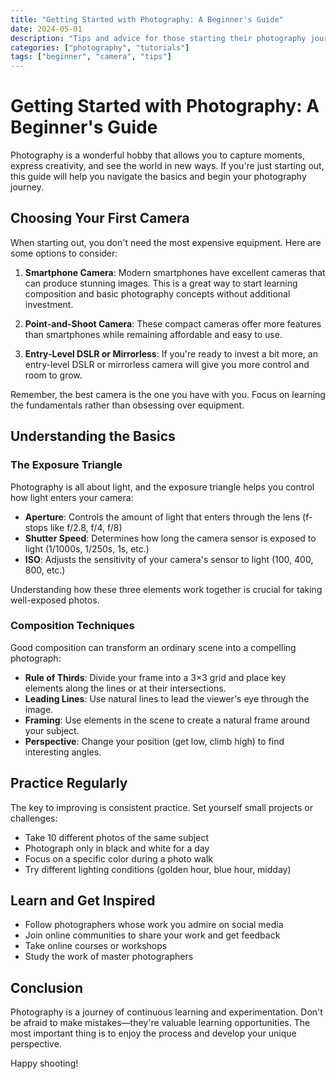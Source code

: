 ```yaml
---
title: "Getting Started with Photography: A Beginner's Guide"
date: 2024-05-01
description: "Tips and advice for those starting their photography journey"
categories: ["photography", "tutorials"]
tags: ["beginner", "camera", "tips"]
---
```


# Getting Started with Photography: A Beginner's Guide

Photography is a wonderful hobby that allows you to capture moments, express creativity, and see the world in new ways. If you're just starting out, this guide will help you navigate the basics and begin your photography journey.

## Choosing Your First Camera

When starting out, you don't need the most expensive equipment. Here are some options to consider:

1. **Smartphone Camera**: Modern smartphones have excellent cameras that can produce stunning images. This is a great way to start learning composition and basic photography concepts without additional investment.

2. **Point-and-Shoot Camera**: These compact cameras offer more features than smartphones while remaining affordable and easy to use.

3. **Entry-Level DSLR or Mirrorless**: If you're ready to invest a bit more, an entry-level DSLR or mirrorless camera will give you more control and room to grow.

Remember, the best camera is the one you have with you. Focus on learning the fundamentals rather than obsessing over equipment.

## Understanding the Basics

### The Exposure Triangle

Photography is all about light, and the exposure triangle helps you control how light enters your camera:

- **Aperture**: Controls the amount of light that enters through the lens (f-stops like f/2.8, f/4, f/8)
- **Shutter Speed**: Determines how long the camera sensor is exposed to light (1/1000s, 1/250s, 1s, etc.)
- **ISO**: Adjusts the sensitivity of your camera's sensor to light (100, 400, 800, etc.)

Understanding how these three elements work together is crucial for taking well-exposed photos.

### Composition Techniques

Good composition can transform an ordinary scene into a compelling photograph:

- **Rule of Thirds**: Divide your frame into a 3×3 grid and place key elements along the lines or at their intersections.
- **Leading Lines**: Use natural lines to lead the viewer's eye through the image.
- **Framing**: Use elements in the scene to create a natural frame around your subject.
- **Perspective**: Change your position (get low, climb high) to find interesting angles.

## Practice Regularly

The key to improving is consistent practice. Set yourself small projects or challenges:

- Take 10 different photos of the same subject
- Photograph only in black and white for a day
- Focus on a specific color during a photo walk
- Try different lighting conditions (golden hour, blue hour, midday)

## Learn and Get Inspired

- Follow photographers whose work you admire on social media
- Join online communities to share your work and get feedback
- Take online courses or workshops
- Study the work of master photographers

## Conclusion

Photography is a journey of continuous learning and experimentation. Don't be afraid to make mistakes—they're valuable learning opportunities. The most important thing is to enjoy the process and develop your unique perspective.

Happy shooting! 